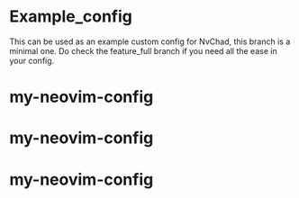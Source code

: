 # Example_config

This can be used as an example custom config for NvChad, this branch is a minimal one. Do check the feature_full branch if you need all the ease in your config.
# my-neovim-config
# my-neovim-config
# my-neovim-config
